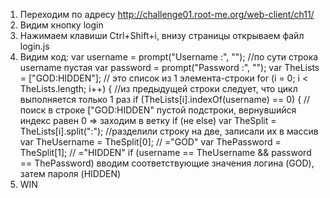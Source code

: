 1) Переходим по адресу http://challenge01.root-me.org/web-client/ch11/
2) Видим кнопку login
3) Нажимаем клавиши Ctrl+Shift+i, внизу страницы открываем файл login.js
4) Видим код: var username = prompt("Username :", ""); //по сути строка username пустая
var password = prompt("Password :", "");
var TheLists = ["GOD:HIDDEN"]; // это список из 1 элемента-строки
for (i = 0; i < TheLists.length; i++) { //из предыдущей строки следует, что цикл выполняется только 1 раз
if (TheLists[i].indexOf(username) == 0) { //поиск в строке ["GOD:HIDDEN" пустой подстроки, вернувшийся индекс равен 0 => заходим в ветку if (не else)
var TheSplit = TheLists[i].split(":"); //разделили строку на две, записали их в массив
var TheUsername = TheSplit[0]; // ="GOD"
var ThePassword = TheSplit[1]; // ="HIDDEN"
if (username == TheUsername && password == ThePassword)
вводим соответствующие значения логина (GOD), затем пароля (HIDDEN)
5) WIN 

